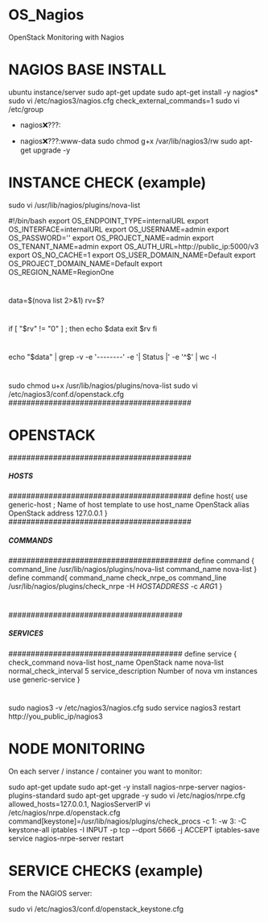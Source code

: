 # OS_Nagios
OpenStack Monitoring with Nagios


# NAGIOS BASE INSTALL
 
ubuntu instance/server
sudo apt-get update
sudo apt-get install -y nagios*
sudo vi /etc/nagios3/nagios.cfg
check_external_commands=1
sudo vi /etc/group
- nagios:x:???:
+ nagios:x:???:www-data
sudo chmod g+x /var/lib/nagios3/rw
sudo apt-get upgrade -y


# INSTANCE CHECK (example)
 
sudo vi /usr/lib/nagios/plugins/nova-list
 
#!/bin/bash
export OS_ENDPOINT_TYPE=internalURL
export OS_INTERFACE=internalURL
export OS_USERNAME=admin
export OS_PASSWORD=''
export OS_PROJECT_NAME=admin
export OS_TENANT_NAME=admin
export OS_AUTH_URL=http://public_ip:5000/v3
export OS_NO_CACHE=1
export OS_USER_DOMAIN_NAME=Default
export OS_PROJECT_DOMAIN_NAME=Default
export OS_REGION_NAME=RegionOne
#
data=$(nova list  2>&1)
rv=$?
#
if [ "$rv" != "0" ] ; then
    echo $data
    exit $rv
fi
#
echo "$data" | grep -v -e '--------' -e '| Status |' -e '^$' | wc -l
#
 
sudo chmod u+x /usr/lib/nagios/plugins/nova-list
sudo vi /etc/nagios3/conf.d/openstack.cfg
#########################################
# OPENSTACK
#########################################
##### HOSTS
#########################################
define host{
        use                     generic-host            ; Name of host template to use
        host_name               OpenStack
        alias                   OpenStack
        address                 127.0.0.1
        }
#########################################
##### COMMANDS
#########################################
define command {
        command_line            /usr/lib/nagios/plugins/nova-list
        command_name            nova-list
}
define command{
        command_name            check_nrpe_os
        command_line            /usr/lib/nagios/plugins/check_nrpe -H $HOSTADDRESS$ -c $ARG1$
}
#
#######################################
##### SERVICES
#######################################
define service {
        check_command           nova-list
        host_name               OpenStack
        name                    nova-list
        normal_check_interval   5
        service_description     Number of nova vm instances
        use                     generic-service
        }
#
sudo nagios3 -v /etc/nagios3/nagios.cfg
sudo service nagios3 restart
http://you_public_ip/nagios3


# NODE MONITORING
 
On each server / instance / container you want to monitor:


sudo apt-get update
sudo apt-get -y install nagios-nrpe-server nagios-plugins-standard
sudo apt-get upgrade -y
sudo vi /etc/nagios/nrpe.cfg
allowed_hosts=127.0.0.1, NagiosServerIP
vi /etc/nagios/nrpe.d/openstack.cfg
command[keystone]=/usr/lib/nagios/plugins/check_procs -c 1: -w 3: -C keystone-all
iptables -I INPUT -p tcp --dport 5666 -j ACCEPT
iptables-save
service nagios-nrpe-server restart


# SERVICE CHECKS (example)

From the NAGIOS server:
 
sudo vi /etc/nagios3/conf.d/openstack_keystone.cfg

